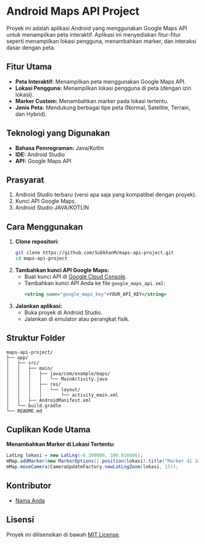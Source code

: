 # Android Maps API Project

Proyek ini adalah aplikasi Android yang menggunakan Google Maps API untuk menampilkan peta interaktif. Aplikasi ini menyediakan fitur-fitur seperti menampilkan lokasi pengguna, menambahkan marker, dan interaksi dasar dengan peta.

## Fitur Utama
- **Peta Interaktif:** Menampilkan peta menggunakan Google Maps API.  
- **Lokasi Pengguna:** Menampilkan lokasi pengguna di peta (dengan izin lokasi).  
- **Marker Custom:** Menambahkan marker pada lokasi tertentu.  
- **Jenis Peta:** Mendukung berbagai tipe peta (Normal, Satellite, Terrain, dan Hybrid).  

## Teknologi yang Digunakan
- **Bahasa Pemrograman:** Java/Kotlin  
- **IDE:** Android Studio  
- **API:** Google Maps API  

## Prasyarat
1. Android Studio terbaru (versi apa saja yang kompatibel dengan proyek).  
2. Kunci API Google Maps.  
3. Android Studio JAVA/KOTLIN 

## Cara Menggunakan
1. **Clone repositori:**
   ```bash
   git clone https://github.com/SubkhanM/maps-api-project.git
   cd maps-api-project
   ```
2. **Tambahkan kunci API Google Maps:**  
   - Buat kunci API di [Google Cloud Console](https://console.cloud.google.com/).  
   - Tambahkan kunci API Anda ke file `google_maps_api.xml`:
     ```xml
     <string name="google_maps_key">YOUR_API_KEY</string>
     ```
3. **Jalankan aplikasi:**  
   - Buka proyek di Android Studio.  
   - Jalankan di emulator atau perangkat fisik.  

## Struktur Folder
```
maps-api-project/
├── app/
│   ├── src/
│   │   ├── main/
│   │   │   ├── java/com/example/maps/
│   │   │   │   └── MainActivity.java
│   │   │   ├── res/
│   │   │   │   └── layout/
│   │   │   │       └── activity_main.xml
│   │   ├── AndroidManifest.xml
│   └── build.gradle
└── README.md
```

## Cuplikan Kode Utama
**Menambahkan Marker di Lokasi Tertentu:**  
```java
LatLng lokasi = new LatLng(-6.200000, 106.816666);
mMap.addMarker(new MarkerOptions().position(lokasi).title("Marker di Jakarta"));
mMap.moveCamera(CameraUpdateFactory.newLatLngZoom(lokasi, 15));
```

## Kontributor
- [Nama Anda](https://github.com/SubkhanM)  

## Lisensi
Proyek ini dilisensikan di bawah [MIT License](LICENSE).  
